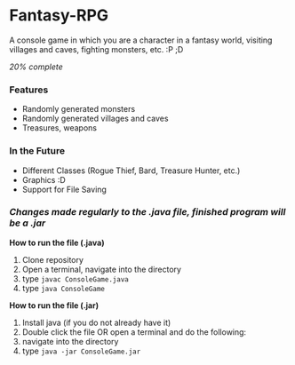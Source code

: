 # Fantasy-RPG

A console game in which you are a character in a fantasy world, visiting villages and caves, fighting monsters, etc.   :P ;D

_20% complete_

### Features

- Randomly generated monsters
- Randomly generated villages and caves
- Treasures, weapons

### In the Future

- Different Classes (Rogue Thief, Bard, Treasure Hunter, etc.)
- Graphics :D
- Support for File Saving

### _Changes made regularly to the .java file, finished program will be a .jar_

**How to run the file (.java)**

1. Clone repository
2. Open a terminal, navigate into the directory
3. type `javac ConsoleGame.java`
4. type `java ConsoleGame`

**How to run the file (.jar)**

1. Install java (if you do not already have it)
2. Double click the file OR open a terminal and do the following:
3. navigate into the directory
4. type `java -jar ConsoleGame.jar`
